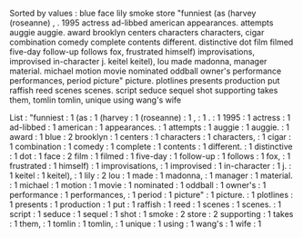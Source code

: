 Sorted by values :
blue face lily smoke store "funniest (as (harvey (roseanne) , . 1995 actress ad-libbed american appearances. attempts auggie auggie. award brooklyn centers characters characters, cigar combination comedy complete contents different. distinctive dot film filmed five-day follow-up follows fox, frustrated himself) improvisations, improvised in-character j. keitel keitel), lou made madonna, manager material. michael motion movie nominated oddball owner's performance performances, period picture" picture. plotlines presents production put raffish reed scenes scenes. script seduce sequel shot supporting takes them, tomlin tomlin, unique using wang's wife 

List :
"funniest : 1
(as : 1
(harvey : 1
(roseanne) : 1
, : 1
. : 1
1995 : 1
actress : 1
ad-libbed : 1
american : 1
appearances. : 1
attempts : 1
auggie : 1
auggie. : 1
award : 1
blue : 2
brooklyn : 1
centers : 1
characters : 1
characters, : 1
cigar : 1
combination : 1
comedy : 1
complete : 1
contents : 1
different. : 1
distinctive : 1
dot : 1
face : 2
film : 1
filmed : 1
five-day : 1
follow-up : 1
follows : 1
fox, : 1
frustrated : 1
himself) : 1
improvisations, : 1
improvised : 1
in-character : 1
j. : 1
keitel : 1
keitel), : 1
lily : 2
lou : 1
made : 1
madonna, : 1
manager : 1
material. : 1
michael : 1
motion : 1
movie : 1
nominated : 1
oddball : 1
owner's : 1
performance : 1
performances, : 1
period : 1
picture" : 1
picture. : 1
plotlines : 1
presents : 1
production : 1
put : 1
raffish : 1
reed : 1
scenes : 1
scenes. : 1
script : 1
seduce : 1
sequel : 1
shot : 1
smoke : 2
store : 2
supporting : 1
takes : 1
them, : 1
tomlin : 1
tomlin, : 1
unique : 1
using : 1
wang's : 1
wife : 1
